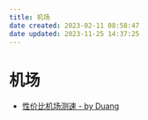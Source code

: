 ```yaml
---
title: 机场
date created: 2023-02-11 08:58:47
date updated: 2023-11-25 14:37:25
---
```


# 机场

- [性价比机场测速 - by Duang](https://duangks.com/)
